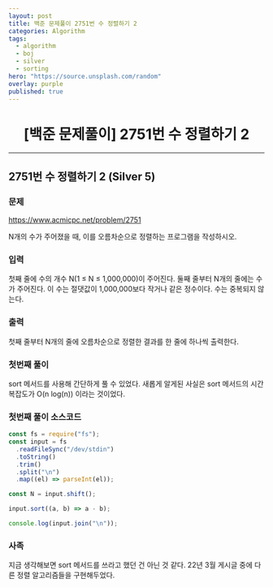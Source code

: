 ```yaml
---
layout: post
title: 백준 문제풀이 2751번 수 정렬하기 2
categories: Algorithm
tags:
  - algorithm
  - boj
  - silver
  - sorting
hero: "https://source.unsplash.com/random"
overlay: purple
published: true
---
```


# <center>[백준 문제풀이] 2751번 수 정렬하기 2</center>

---

## 2751번 수 정렬하기 2 (Silver 5)

### 문제

https://www.acmicpc.net/problem/2751

N개의 수가 주어졌을 때, 이를 오름차순으로 정렬하는 프로그램을 작성하시오.

### 입력

첫째 줄에 수의 개수 N(1 ≤ N ≤ 1,000,000)이 주어진다. 둘째 줄부터 N개의 줄에는 수가 주어진다. 이 수는 절댓값이 1,000,000보다 작거나 같은 정수이다. 수는 중복되지 않는다.

### 출력

첫째 줄부터 N개의 줄에 오름차순으로 정렬한 결과를 한 줄에 하나씩 출력한다.

### 첫번째 풀이

sort 메서드를 사용해 간단하게 풀 수 있었다.
새롭게 알게된 사실은 sort 메서드의 시간 복잡도가 O(n log(n)) 이라는 것이었다.

### 첫번째 풀이 소스코드

```js
const fs = require("fs");
const input = fs
  .readFileSync("/dev/stdin")
  .toString()
  .trim()
  .split("\n")
  .map((el) => parseInt(el));

const N = input.shift();

input.sort((a, b) => a - b);

console.log(input.join("\n"));
```

### 사족

지금 생각해보면 sort 메서드를 쓰라고 했던 건 아닌 것 같다. 22년 3월 게시글 중에 다른 정렬 알고리즘들을 구현해두었다.
